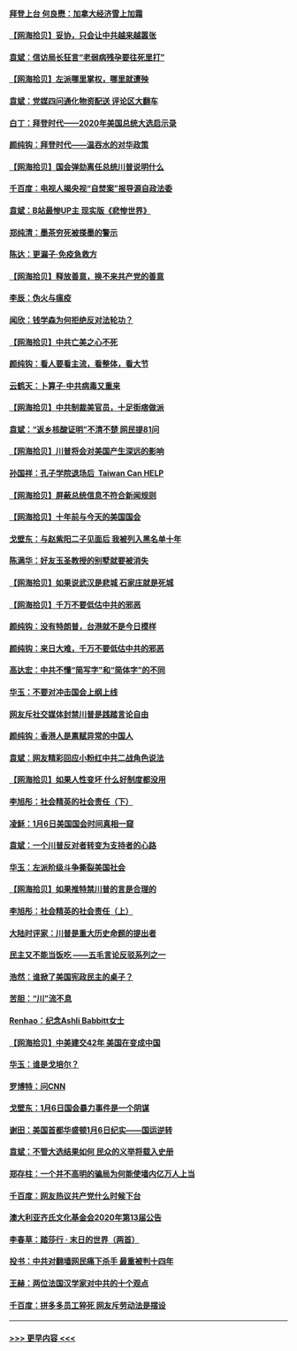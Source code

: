 #### [拜登上台 何良懋：加拿大经济雪上加霜](../pages/nsc993/n12718943.md?t=01291101) 
#### [【网海拾贝】妥协，只会让中共越来越嚣张](../pages/nsc993/n12717392.md?t=01291101) 
#### [袁斌：信访局长狂言“老弱病残孕要往死里打”](../pages/nsc993/n12717343.md?t=01291101) 
#### [【网海拾贝】左派哪里掌权，哪里就遭殃](../pages/nsc993/n12715009.md?t=01291101) 
#### [袁斌：党媒四问通化物资配送 评论区大翻车](../pages/nsc993/n12714950.md?t=01291101) 
#### [白丁：拜登时代——2020年美国总统大选启示录](../pages/nsc993/n12714920.md?t=01291101) 
#### [颜纯钩：拜登时代——温吞水的对华政策](../pages/nsc993/n12713245.md?t=01291101) 
#### [【网海拾贝】国会弹劾离任总统川普说明什么](../pages/nsc993/n12712816.md?t=01291101) 
#### [千百度：电视人揭央视“自焚案”报导源自政法委](../pages/nsc993/n12709760.md?t=01291101) 
#### [袁斌：B站最惨UP主 现实版《悲惨世界》](../pages/nsc993/n12709686.md?t=01291101) 
#### [郑纯清：墨茶穷死被搽墨的警示](../pages/nsc993/n12709262.md?t=01291101) 
#### [陈达：更漏子·免疫急救方](../pages/nsc993/n12709244.md?t=01291101) 
#### [【网海拾贝】释放善意，换不来共产党的善意](../pages/nsc993/n12708361.md?t=01291101) 
#### [李辰：伪火与瘟疫](../pages/nsc993/n12707981.md?t=01291101) 
#### [闻欣：钱学森为何拒绝反对法轮功？](../pages/nsc993/n12707407.md?t=01291101) 
#### [【网海拾贝】中共亡美之心不死](../pages/nsc993/n12707621.md?t=01291101) 
#### [颜纯钩：看人要看主流，看整体，看大节](../pages/nsc993/n12707536.md?t=01291101) 
#### [云鹤天：卜算子‧中共病毒又重来](../pages/nsc993/n12707408.md?t=01291101) 
#### [【网海拾贝】中共制裁美官员，十足街痞做派](../pages/nsc993/n12705115.md?t=01291101) 
#### [袁斌：“返乡核酸证明”不清不楚 网民提81问](../pages/nsc993/n12704982.md?t=01291101) 
#### [【网海拾贝】川普将会对美国产生深远的影响](../pages/nsc993/n12703045.md?t=01291101) 
#### [孙国祥：孔子学院退场后  Taiwan Can HELP](../pages/nsc993/n12702430.md?t=01291101) 
#### [【网海拾贝】屏蔽总统信息不符合新闻规则](../pages/nsc993/n12699998.md?t=01291101) 
#### [【网海拾贝】十年前与今天的美国国会](../pages/nsc993/n12696993.md?t=01291101) 
#### [戈壁东：与赵紫阳二子见面后 我被列入黑名单十年](../pages/nsc993/n12696215.md?t=01291101) 
#### [陈满华：好友玉圣教授的别墅就要被消失](../pages/nsc993/n12695411.md?t=01291101) 
#### [【网海拾贝】如果说武汉是悲城 石家庄就是死城](../pages/nsc993/n12694589.md?t=01291101) 
#### [【网海拾贝】千万不要低估中共的邪恶](../pages/nsc993/n12692771.md?t=01291101) 
#### [颜纯钩：没有特朗普，台港就不是今日模样](../pages/nsc993/n12692678.md?t=01291101) 
#### [颜纯钩：来日大难，千万不要低估中共的邪恶](../pages/nsc993/n12692080.md?t=01291101) 
#### [高达宏：中共不懂“简写字”和“简体字”的不同](../pages/nsc993/n12692068.md?t=01291101) 
#### [华玉：不要对冲击国会上纲上线](../pages/nsc993/n12689948.md?t=01291101) 
#### [网友斥社交媒体封禁川普是践踏言论自由](../pages/nsc993/n12687482.md?t=01291101) 
#### [颜纯钩：香港人是禀赋异常的中国人](../pages/nsc993/n12685142.md?t=01291101) 
#### [袁斌：网友精彩回应小粉红中共二战角色说法](../pages/nsc993/n12684994.md?t=01291101) 
#### [【网海拾贝】如果人性变坏 什么好制度都没用](../pages/nsc993/n12683000.md?t=01291101) 
#### [李旭彤：社会精英的社会责任（下）](../pages/nsc993/n12680604.md?t=01291101) 
#### [凌稣：1月6日美国国会时间真相一窥](../pages/nsc993/n12682780.md?t=01291101) 
#### [袁斌：一个川普反对者转变为支持者的心路](../pages/nsc993/n12682700.md?t=01291101) 
#### [华玉：左派阶级斗争撕裂美国社会](../pages/nsc993/n12681226.md?t=01291101) 
#### [【网海拾贝】如果推特禁川普的言是合理的](../pages/nsc993/n12681232.md?t=01291101) 
#### [李旭彤：社会精英的社会责任（上）](../pages/nsc993/n12680501.md?t=01291101) 
#### [大陆时评家：川普是重大历史命题的提出者](../pages/nsc993/n12679904.md?t=01291101) 
#### [民主又不能当饭吃 ——五毛言论反驳系列之一](../pages/nsc993/n12679877.md?t=01291101) 
#### [浩然：谁掀了美国宪政民主的桌子？](../pages/nsc993/n12679850.md?t=01291101) 
#### [苦胆：“川”流不息](../pages/nsc993/n12678388.md?t=01291101) 
#### [Renhao：纪念Ashli Babbitt女士](../pages/nsc993/n12678359.md?t=01291101) 
#### [【网海拾贝】中美建交42年 美国在变成中国](../pages/nsc993/n12678324.md?t=01291101) 
#### [华玉：谁是戈培尔？](../pages/nsc993/n12677515.md?t=01291101) 
#### [罗博特：问CNN](../pages/nsc993/n12677172.md?t=01291101) 
#### [戈壁东：1月6日国会暴力事件是一个阴谋](../pages/nsc993/n12674639.md?t=01291101) 
#### [谢田：美国首都华盛顿1月6日纪实——国运逆转](../pages/nsc993/n12673190.md?t=01291101) 
#### [袁斌：不管大选结果如何 民众的义举将载入史册](../pages/nsc993/n12672787.md?t=01291101) 
#### [郑存柱：一个并不高明的骗局为何能使墙内亿万人上当](../pages/nsc993/n12671449.md?t=01291101) 
#### [千百度：网友热议共产党什么时候下台](../pages/nsc993/n12670442.md?t=01291101) 
#### [澳大利亚齐氏文化基金会2020年第13届公告](../pages/nsc993/n12670273.md?t=01291101) 
#### [李春草：踏莎行 · 末日的世界（两首）](../pages/nsc993/n12670253.md?t=01291101) 
#### [投书：中共对翻墙网民痛下杀手 最重被判十四年](../pages/nsc993/n12670190.md?t=01291101) 
#### [王赫：两位法国汉学家对中共的十个观点](../pages/nsc993/n12669593.md?t=01291101) 
#### [千百度：拼多多员工猝死 网友斥劳动法是摆设](../pages/nsc993/n12668081.md?t=01291101) 

----
#### [ >>> 更早内容 <<< ](../indexes/nsc993-earlier.md)
